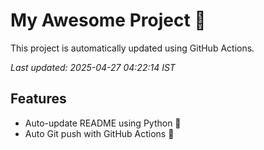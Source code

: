 # My Awesome Project 🚀

This project is automatically updated using GitHub Actions.

_Last updated: 2025-04-27 04:22:14 IST_

## Features
- Auto-update README using Python 🐍
- Auto Git push with GitHub Actions 🤖
